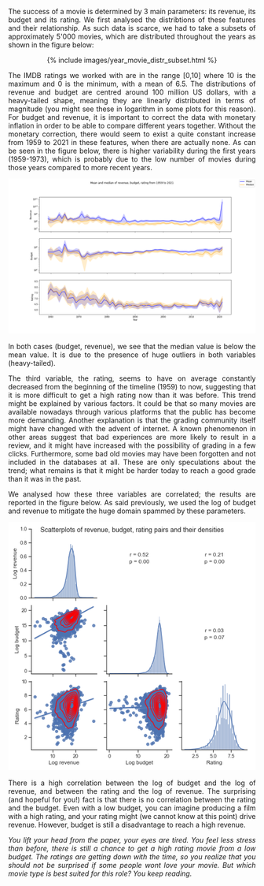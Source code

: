 <p align="justify"> The success of a movie is determined by 3 main parameters: its revenue, its budget and its rating. We first analysed the distribtions of these features and their relationship. As such data is scarce, we had to take a subsets of approximately 5'000 movies, which are distributed throughout the years as shown in the figure below: </p>

<center>
  {% include images/year_movie_distr_subset.html %}
</center>


<p align="justify"> The IMDB ratings we worked with are in the range [0,10] where 10 is the maximum and 0 is the minimum, with a mean of 6.5. The distributions of revenue and budget are centred around 100 million US dollars, with a heavy-tailed shape, meaning they are linearly distributed in terms of magnitude (you might see these in logarithm in some plots for this reason). For budget and revenue, it is important to correct the data with monetary inflation in order to be able to compare different years together. Without the monetary correction, there would seem to exist a quite constant increase from 1959 to 2021 in these features, when there are actually none. As can be seen in the figure below, there is higher variability during the first years (1959-1973), which is probably due to the low number of movies during those years compared to more recent years.</p>

<p align="center">
  <img src="images/RRB_across_time.png" />
</p>

<p align="justify"> In both cases (budget, revenue), we see that the median value is below the mean value. It is due to the presence of huge outliers in both variables (heavy-tailed).</p>

<p align="justify"> The third variable, the rating, seems to have on average constantly decreased from the beginning of the timeline (1959) to now, suggesting that it is more difficult to get a high rating now than it was before. This trend might be explained by various factors. It could be that so many movies are available nowadays through various platforms that the public has become more demanding. Another explanation is that the grading community itself might have changed with the advent of internet. A known phenomenon in other areas suggest that bad experiences are more likely to result in a review, and it might have increased with the possibility of grading in a few clicks. Furthermore, some bad old movies may have been forgotten and not included in the databases at all. These are only speculations about the trend; what remains is that it might be harder today to reach a good grade than it was in the past.</p>

<p align="justify"> We analysed how these three variables are correlated; the results are reported in the figure below. As said previously, we used the log of budget and revenue to mitigate the huge domain spammed by these parameters.</p>

<p align="center">
  <img src="images/pairgrid_RRB_by_point.png" />
</p>

<p align="justify">There is a high correlation between the log of budget and the log of revenue, and between the rating and the log of revenue. The surprising (and hopeful for you!) fact is that there is no correlation between the rating and the budget. Even with a low budget, you can imagine producing a film with a high rating, and your rating might (we cannot know at this point) drive revenue. However, budget is still a disadvantage to reach a high revenue.</p>
  
<p align="justify"><i> You lift your head from the paper, your eyes are tired. You feel less stress than before, there is still a chance to get a high rating movie from a low budget. The ratings are getting down with the time, so you realize that you should not be surprised if some people wont love your movie. But which movie type is best suited for this role? You keep reading. </i></p>
